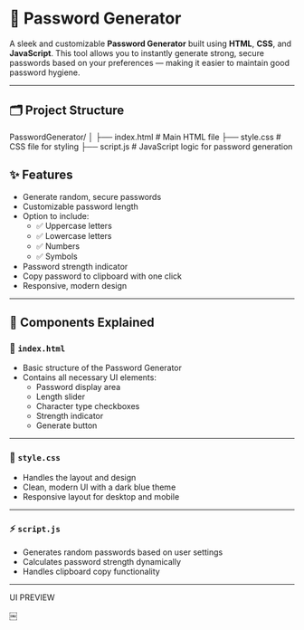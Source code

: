 # 🔐 Password Generator

A sleek and customizable **Password Generator** built using **HTML**, **CSS**, and **JavaScript**. This tool allows you to instantly generate strong, secure passwords based on your preferences — making it easier to maintain good password hygiene.

---

## 🗂️ Project Structure

PasswordGenerator/
│
├── index.html # Main HTML file
├── style.css # CSS file for styling
├── script.js # JavaScript logic for password generation


## ✨ Features

- Generate random, secure passwords
- Customizable password length
- Option to include:
  - ✅ Uppercase letters
  - ✅ Lowercase letters
  - ✅ Numbers
  - ✅ Symbols
- Password strength indicator
- Copy password to clipboard with one click
- Responsive, modern design
  
---

## 🧩 Components Explained

### 📄 `index.html`

- Basic structure of the Password Generator
- Contains all necessary UI elements:
  - Password display area
  - Length slider
  - Character type checkboxes
  - Strength indicator
  - Generate button

---

### 🎨 `style.css`

- Handles the layout and design
- Clean, modern UI with a dark blue theme
- Responsive layout for desktop and mobile

---

### ⚡ `script.js`

- Generates random passwords based on user settings
- Calculates password strength dynamically
- Handles clipboard copy functionality

---
UI PREVIEW

￼

